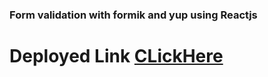 ### Form validation with formik and yup using Reactjs

# Deployed Link [CLickHere](https://fluffy-semolina-84d712.netlify.app)
